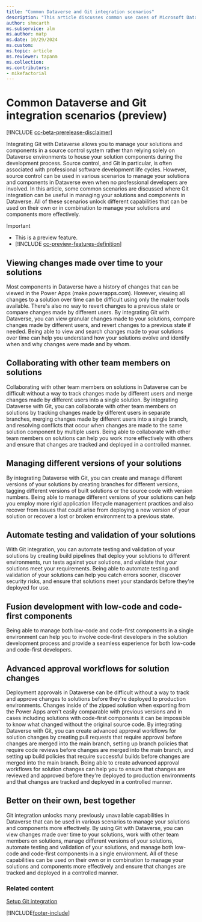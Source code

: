 ```yaml
---
title: "Common Dataverse and Git integration scenarios"
description: "This article discusses common use cases of Microsoft Dataverse with Git, focusing on high level concepts and requirements."
author: shmcarth
ms.subservice: alm
ms.author: matp
ms.date: 10/29/2024
ms.custom: 
ms.topic: article
ms.reviewer: tapanm
ms.collection: 
ms.contributors:
- mikefactorial
---
```


# Common Dataverse and Git integration scenarios (preview)

[!INCLUDE [cc-beta-prerelease-disclaimer](../../includes/cc-beta-prerelease-disclaimer.md)]

Integrating Git with Dataverse allows you to manage your solutions and components in a source control system rather than relying solely on Dataverse environments to house your solution components during the development process. Source control, and Git in particular, is often associated with professional software development life cycles. However, source control can be used in various scenarios to manage your solutions and components in Dataverse even when no professional developers are involved. In this article, some common scenarios are discussed where Git integration can be useful in managing your solutions and components in Dataverse. All of these scenarios unlock different capabilities that can be used on their own or in combination to manage your solutions and components more effectively.

> [!IMPORTANT]
>
> - This is a preview feature.
> - [!INCLUDE [cc-preview-features-definition](../../includes/cc-preview-features-definition.md)]

## Viewing changes made over time to your solutions

Most components in Dataverse have a history of changes that can be viewed in the Power Apps (make.powerapps.com). However, viewing all changes to a solution over time can be difficult using only the maker tools available. There's also no way to revert changes to a previous state or compare changes made by different users. By integrating Git with Dataverse, you can view granular changes made to your solutions, compare changes made by different users, and revert changes to a previous state if needed. Being able to view and search changes made to your solutions over time can help you understand how your solutions evolve and identify when and why changes were made and by whom.

## Collaborating with other team members on solutions

Collaborating with other team members on solutions in Dataverse can be difficult without a way to track changes made by different users and merge changes made by different users into a single solution. By integrating Dataverse with Git, you can collaborate with other team members on solutions by tracking changes made by different users in separate branches, merging changes made by different users into a single branch, and resolving conflicts that occur when changes are made to the same solution component by multiple users. Being able to collaborate with other team members on solutions can help you work more effectively with others and ensure that changes are tracked and deployed in a controlled manner.

## Managing different versions of your solutions

By integrating Dataverse with Git, you can create and manage different versions of your solutions by creating branches for different versions, tagging different versions of built solutions or the source code with version numbers. Being able to manage different versions of your solutions can help you employ more rigid application lifecycle management practices and also recover from issues that could arise from deploying a new version of your solution or recover a lost or broken environment to a previous state.

## Automate testing and validation of your solutions

With Git integration, you can automate testing and validation of your solutions by creating build pipelines that deploy your solutions to different environments, run tests against your solutions, and validate that your solutions meet your requirements. Being able to automate testing and validation of your solutions can help you catch errors sooner, discover security risks, and ensure that solutions meet your standards before they're deployed for use.

## Fusion development with low-code and code-first components

Being able to manage both low-code and code-first components in a single environment can help you to involve code-first developers in the solution development process and provide a seamless experience for both low-code and code-first developers.

## Advanced approval workflows for solution changes

Deployment approvals in Dataverse can be difficult without a way to track and approve changes to solutions before they're deployed to production environments. Changes inside of the zipped solution when exporting from the Power Apps aren't easily comparable with previous versions and in cases including solutions with code-first components it can be impossible to know what changed without the original source code. By integrating Dataverse with Git, you can create advanced approval workflows for solution changes by creating pull requests that require approval before changes are merged into the main branch, setting up branch policies that require code reviews before changes are merged into the main branch, and setting up build policies that require successful builds before changes are merged into the main branch. Being able to create advanced approval workflows for solution changes can help you to ensure that changes are reviewed and approved before they're deployed to production environments and that changes are tracked and deployed in a controlled manner.

## Better on their own, best together

Git integration unlocks many previously unavailable capabilities in Dataverse that can be used in various scenarios to manage your solutions and components more effectively. By using Git with Dataverse, you can view changes made over time to your solutions, work with other team members on solutions, manage different versions of your solutions, automate testing and validation of your solutions, and manage both low-code and code-first components in a single environment. All of these capabilities can be used on their own or in combination to manage your solutions and components more effectively and ensure that changes are tracked and deployed in a controlled manner.

### Related content

[Setup Git integration](connecting-to-git.md)


[!INCLUDE[footer-include](../../includes/footer-banner.md)]
